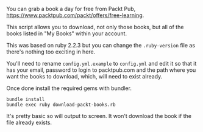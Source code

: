 You can grab a book a day for free from Packt Pub, https://www.packtpub.com/packt/offers/free-learning.

This script allows you to download, not only those books, but all of the books listed in "My Books" within your account.

This was based on ruby 2.2.3 but you can change the `.ruby-version` file as there's nothing too exciting in here.

You'll need to rename `config.yml.example` to `config.yml` and edit it so that it has your email, password to login to packtpub.com and the path where you want the books to download, which, will need to exist already.

Once done install the required gems with bundler.

```
bundle install
bundle exec ruby download-packt-books.rb
```

It's pretty basic so will output to screen. It won't download the book if the file already exists.

